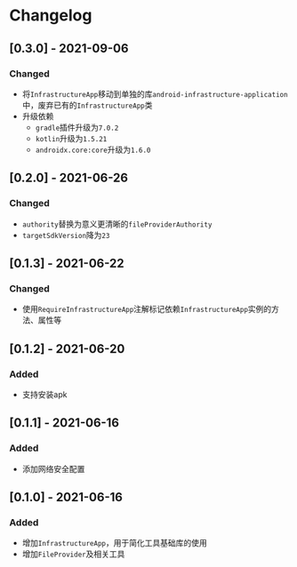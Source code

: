 # Changelog

## [0.3.0] - 2021-09-06

### Changed

- 将`InfrastructureApp`移动到单独的库`android-infrastructure-application`中，废弃已有的`InfrastructureApp`类
- 升级依赖
    - `gradle`插件升级为`7.0.2`
    - `kotlin`升级为`1.5.21`
    - `androidx.core:core`升级为`1.6.0`

## [0.2.0] - 2021-06-26

### Changed

- `authority`替换为意义更清晰的`fileProviderAuthority`
- `targetSdkVersion`降为`23`

## [0.1.3] - 2021-06-22

### Changed

- 使用`RequireInfrastructureApp`注解标记依赖`InfrastructureApp`实例的方法、属性等

## [0.1.2] - 2021-06-20

### Added

- 支持安装apk

## [0.1.1] - 2021-06-16

### Added

- 添加网络安全配置

## [0.1.0] - 2021-06-16

### Added

- 增加`InfrastructureApp`，用于简化工具基础库的使用
- 增加`FileProvider`及相关工具
